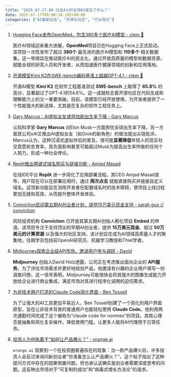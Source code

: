 ```yaml
---
title: "2025.07.17.08 过去4小时全球AI发生了什么？"
date: 2025-07-17T08:00:34.185+08:00
categories: ["AI最新动态", "开源与社区", "行业观点"]
---
```


1. [Hugging Face发布OpenMed，包含380多个医疗AI模型 - clem 🤗](https://x.com/ClementDelangue/status/1945622980475691364)

   医疗AI领域迎来重大进展，**OpenMed**项目已在Hugging Face上正式启动。该项目一次性发布了超过 **380个** 最先进的医疗AI模型和 **110多个** 相关数据集。这一举措旨在推动医疗AI的民主化，通过开放高质量的模型和数据资源，赋能全球的研究人员和开发者，从而加速医疗健康领域的创新和应用落地。

2. [开源模型Kimi K2在SWE-bench编码基准上超越GPT-4.1 - clem 🤗](https://x.com/ClementDelangue/status/1945590572606972226)

   开源AI模型 **Kimi K2** 在软件工程基准测试 **SWE-bench** 上取得了 **65.8%** 的高分，显著超过了GPT-4.1的54.6%。这一成就标志着开源社区在代码生成和理解能力上的又一重要突破。目前，该模型已经开放使用，为开发者提供了一个性能强大的新选择，尤其是在复杂的软件工程任务上。

3. [Gary Marcus：AI虚拟女友或将加剧出生率下降 - Gary Marcus](https://x.com/GaryMarcus/status/1945622941565423790)

   认知科学家 **Gary Marcus** 对Elon Musk一方面担忧全球出生率下降，另一方面其公司xAI又推出AI虚拟女友（如Grok的新角色）的做法提出尖锐批评。Marcus认为，这种沉浸式虚拟伴侣的普及，很可能**显著降低**年轻人的现实社交意愿和生育率，其负面影响甚至可能超过Musk为提高出生率所做的任何个人努力，形成一种社会悖论。

4. [Replit推出两键式域名购买与链接功能 - Amjad Masad](https://x.com/amasad/status/1945620066193871170)

   在线IDE平台 **Replit** 进一步简化了应用部署流程。其CEO Amjad Masad宣布，用户现在可以在部署应用时，通过 **两次点击** 就能直接购买并链接自定义域名。这项新功能旨在消除开发者在配置域名时的技术障碍，使项目上线过程更加无缝和高效，从而提升整体开发体验。

5. [Conviction启动第五期AI创业者计划，提供15万美元现金支持 - sarah guo // conviction](https://x.com/saranormous/status/1945579121301754364)

   风险投资机构 **Conviction** 已开放其第五期AI创始人孵化项目 **Embed** 的申请。该项目专注于支持顶尖的早期AI创业者，提供 **15万美元现金**、超过 **50万美元的计算资源** 以及强大的社区支持。该计划旨在成为AI领域高质量人才的聚集地，往期学员包括前OpenAI研究员、机器学习教授和Thiel学者。

6. [Midjourney探索企业级API市场，邀请用户参与调研 - David](https://x.com/DavidSHolz/status/1945596869578801158)

   **Midjourney** 创始人David Holz透露，公司正在考虑推出面向企业的 **API服务**。为了评估市场需求并更好地规划产品，他邀请有兴趣的企业用户填写一份调查问卷。这一信号表明，Midjourney可能很快会将其强大的图像生成能力开放给企业进行商业集成，满足市场对其进行程序化调用的迫切需求。

7. [为非技术用户打造的Claude Code简化界面 - Ben Tossell](https://x.com/bentossell/status/1945578439706042735)

   为了让强大的AI工具更加平易近人，Ben Tossell创建了一个简化的用户界面原型，旨在让非技术背景的普通用户也能轻松使用 **Claude Code**。他利用两次通勤时间完成了这个被称为“claude code for normies”的项目。其核心理念是抽象和简化复杂操作，降低使用门槛，让更多人能将AI代理用于日常任务。

8. [投资人为何执着于“如何让产品爆火？” - orange.ai](https://x.com/oran_ge/status/1945618402082693164)

   `orange.ai` 观察到一个在投资圈普遍存在的现象：当一款产品爆火后，许多投资人会反过来询问新创业者“你准备怎么让产品爆火？”。这个帖子指出了这种提问方式中存在的因果倒置问题，但也承认这确实是创业者需要深度思考的问题。这反映出市场对于“可复制的成功”和“病毒式增长方法论”的渴求。